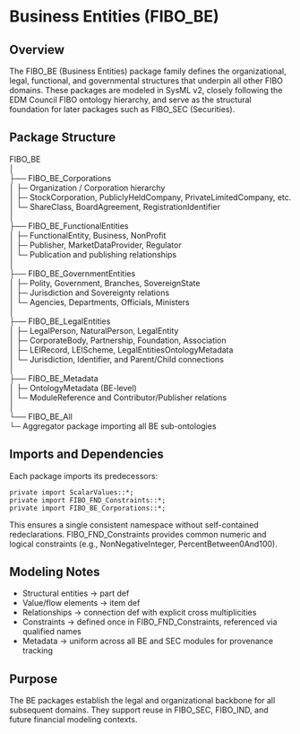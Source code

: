 # Business Entities (FIBO_BE)
## Overview

The FIBO_BE (Business Entities) package family defines the organizational, legal, functional, and governmental structures that underpin all other FIBO domains.
These packages are modeled in SysML v2, closely following the EDM Council FIBO ontology hierarchy, and serve as the structural foundation for later packages such as FIBO_SEC (Securities).

## Package Structure
FIBO_BE  
│  
├── FIBO_BE_Corporations  
│ ├─ Organization / Corporation hierarchy  
│ ├─ StockCorporation, PubliclyHeldCompany, PrivateLimitedCompany, etc.  
│ └─ ShareClass, BoardAgreement, RegistrationIdentifier  
│  
├── FIBO_BE_FunctionalEntities  
│ ├─ FunctionalEntity, Business, NonProfit  
│ ├─ Publisher, MarketDataProvider, Regulator  
│ └─ Publication and publishing relationships  
│  
├── FIBO_BE_GovernmentEntities  
│ ├─ Polity, Government, Branches, SovereignState  
│ ├─ Jurisdiction and Sovereignty relations  
│ └─ Agencies, Departments, Officials, Ministers  
│  
├── FIBO_BE_LegalEntities  
│ ├─ LegalPerson, NaturalPerson, LegalEntity  
│ ├─ CorporateBody, Partnership, Foundation, Association  
│ ├─ LEIRecord, LEIScheme, LegalEntitiesOntologyMetadata  
│ └─ Jurisdiction, Identifier, and Parent/Child connections  
│  
├── FIBO_BE_Metadata  
│ ├─ OntologyMetadata (BE-level)  
│ └─ ModuleReference and Contributor/Publisher relations  
│  
└── FIBO_BE_All  
└─ Aggregator package importing all BE sub-ontologies  


## Imports and Dependencies

Each package imports its predecessors:

```sysml
private import ScalarValues::*; 
private import FIBO_FND_Constraints::*; 
private import FIBO_BE_Corporations::*;
```


This ensures a single consistent namespace without self-contained redeclarations.
FIBO_FND_Constraints provides common numeric and logical constraints (e.g., NonNegativeInteger, PercentBetween0And100).

## Modeling Notes

* Structural entities → part def
* Value/flow elements → item def
* Relationships → connection def with explicit cross multiplicities
* Constraints → defined once in FIBO_FND_Constraints, referenced via qualified names
* Metadata → uniform across all BE and SEC modules for provenance tracking

## Purpose

The BE packages establish the legal and organizational backbone for all subsequent domains.
They support reuse in FIBO_SEC, FIBO_IND, and future financial modeling contexts.